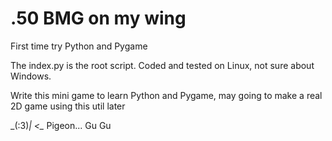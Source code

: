 # .50 BMG on my wing
First time try Python and Pygame

The index.py is the root script. Coded and tested on Linux, not sure about Windows.

Write this mini game to learn Python and Pygame, may going to make a real 2D game using this util later

\_(:3)_| <\__ Pigeon... Gu Gu
